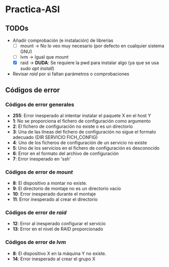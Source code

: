 # Practica-ASI

## TODOs
- Añadir comprobación (e instalación) de librerías
  + [ ] mount -> No lo veo muy necesario (por defecto en cualquier sistema GNU)
  + [ ] lvm   -> Igual que *mount*
  + [x] raid  -> **DUDA**: Se requiere la pwd para instalar algo (ya que se usa *sudo apt install*)
- Revisar *raid* por si faltan parámetros o comprobaciones

## Códigos de error
### Códigos de error generales
- **255**: Error inesperado al intentar instalar el paquete X en el host Y
- **1**: No se proporciona el fichero de configuración como argumento
- **2**: El fichero de configuración no existe o es un directorio
- **3**: Una de las líneas del fichero de configuración no sigue el formato adecuado (DIR SERVICIO FICH_CONFIG)
- **4**: Uno de los ficheros de configuración de un servicio no existe
- **5**: Uno de los servicios en el fichero de configuración es desconocido
- **6**: Error en el formato del archivo de configuración
- **7**: Error inesperado en 'ssh'

### Códigos de error de *mount*
- **8**: El dispositivo a montar no existe.
- **9**: El directorio de montaje no es un directorio vacío
- **10**: Error inesperado durante el montaje
- **11**: Error inesperado al crear el directorio

### Códigos de error de *raid*
- **12**: Error al inesperado configurar el servicio
- **13**: Error en el nivel de RAID proporcionado

### Códigos de error de *lvm*
- **8**: El dispositivo X en la máquina Y no existe.
- **14**: Error inesperado al crear el grupo X
